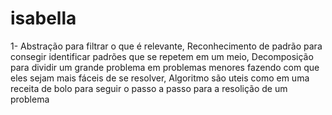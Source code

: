 # isabella

1- Abstração para filtrar o que é relevante, Reconhecimento de padrão para consegir identificar padrões que se repetem em um meio, Decomposição para dividir um grande problema em problemas menores fazendo com que eles sejam mais fáceis de se resolver, Algoritmo são uteis como em uma receita de bolo para seguir o passo a passo para a resolição de um problema
